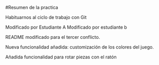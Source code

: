 #Resumen de la practica

Habituarnos al ciclo de trabajo con Git

Modificado por Estudiante A
Modificado por estudiante b


README modificado para el tercer conflicto.


Nueva funcionalidad añadida: customización de los colores del juego.

Añadida funcionalidad para rotar piezas con el ratón
